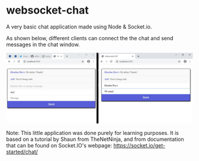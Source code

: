 # websocket-chat
A very basic chat application made using Node &amp; Socket.io.

As shown below, different clients can connect the the chat and send messages in the chat window. 


![alt text](https://raw.githubusercontent.com/AtifFarooq/websocket-chat/master/thumbnail.jpg)


Note: This little application was done purely for learning purposes. It is based on a tutorial by Shaun from TheNetNinja, and from documentation that can be found on Socket.IO's webpage: https://socket.io/get-started/chat/
